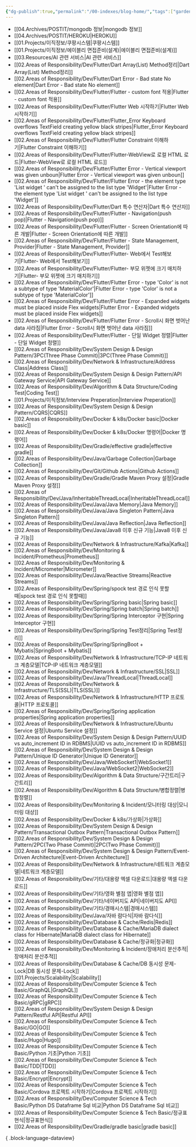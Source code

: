 ```yaml
---
{"dg-publish":true,"permalink":"/00-indexes/blog-home/","tags":["gardenEntry"],"noteIcon":""}
---
```


- [[04.Archives/POSTIT/mongodb 정보\|mongodb 정보]]
- [[04.Archives/POSTIT/HEROKU\|HEROKU]]
- [[01.Projects/이직정보/쿠팡시스템\|쿠팡시스템]]
- [[01.Projects/이직정보/에이블리 면접준비(설계)\|에이블리 면접준비(설계)]]
- [[03.Resources/AI 관련 서비스\|AI 관련 서비스]]
- [[02.Areas of Responsibility/Dev/Flutter/Dart Array(List) Method정리\|Dart Array(List) Method정리]]
- [[02.Areas of Responsibility/Dev/Flutter/Dart Error - Bad state No element\|Dart Error - Bad state No element]]
- [[02.Areas of Responsibility/Dev/Flutter/Flutter - custom font 적용\|Flutter - custom font 적용]]
- [[02.Areas of Responsibility/Dev/Flutter/Flutter Web 시작하기\|Flutter Web 시작하기]]
- [[02.Areas of Responsibility/Dev/Flutter/Flutter_Error Keyboard overflows TextField creating yellow black stripes\|Flutter_Error Keyboard overflows TextField creating yellow black stripes]]
- [[02.Areas of Responsibility/Dev/Flutter/Flutter Constraint 이해하기\|Flutter Constraint 이해하기]]
- [[02.Areas of Responsibility/Dev/Flutter/Flutter-WebView로 로컬 HTML 로드\|Flutter-WebView로 로컬 HTML 로드]]
- [[02.Areas of Responsibility/Dev/Flutter/Flutter Error - Vertical viewport was given unboun\|Flutter Error - Vertical viewport was given unboun]]
- [[02.Areas of Responsibility/Dev/Flutter/Flutter Error - the element type 'List widget ' can't be assigned to the list type 'Widget'\|Flutter Error - the element type 'List widget ' can't be assigned to the list type 'Widget']]
- [[02.Areas of Responsibility/Dev/Flutter/Dart 특수 연산자\|Dart 특수 연산자]]
- [[02.Areas of Responsibility/Dev/Flutter/Flutter - Navigation(push pop)\|Flutter - Navigation(push pop)]]
- [[02.Areas of Responsibility/Dev/Flutter/Flutter - Screen Orientation에 따른 개발\|Flutter - Screen Orientation에 따른 개발]]
- [[02.Areas of Responsibility/Dev/Flutter/Flutter - State Management, Provider\|Flutter - State Management, Provider]]
- [[02.Areas of Responsibility/Dev/Flutter/Flutter- Web에서 Test해보기\|Flutter- Web에서 Test해보기]]
- [[02.Areas of Responsibility/Dev/Flutter/Flutter- 부모 위젯에 크기 매치하기\|Flutter- 부모 위젯에 크기 매치하기]]
- [[02.Areas of Responsibility/Dev/Flutter/Flutter Error - type 'Color' is not a subtype of  type 'MaterialColor'\|Flutter Error - type 'Color' is not a subtype of  type 'MaterialColor']]
- [[02.Areas of Responsibility/Dev/Flutter/Flutter Error - Expanded widgets must be placed inside Flex widgets\|Flutter Error - Expanded widgets must be placed inside Flex widgets]]
- [[02.Areas of Responsibility/Dev/Flutter/Flutter Error - Scroll시 화면 벗어난 data 사라짐\|Flutter Error - Scroll시 화면 벗어난 data 사라짐]]
- [[02.Areas of Responsibility/Dev/Flutter/Flutter -  단일 Widget 정렬\|Flutter -  단일 Widget 정렬]]
- [[02.Areas of Responsibility/Dev/System Design & Design Pattern/3PC(Three Phase Commit)\|3PC(Three Phase Commit)]]
- [[02.Areas of Responsibility/Dev/Network & Infrastructure/Address Class\|Address Class]]
- [[02.Areas of Responsibility/Dev/System Design & Design Pattern/API Gateway Service\|API Gateway Service]]
- [[02.Areas of Responsibility/Dev/Algorithm & Data Structure/Coding Test\|Coding Test]]
- [[01.Projects/이직정보/Interview Preperation\|Interview Preperation]]
- [[02.Areas of Responsibility/Dev/System Design & Design Pattern/CQRS\|CQRS]]
- [[02.Areas of Responsibility/Dev/Docker & k8s/Docker basic\|Docker basic]]
- [[02.Areas of Responsibility/Dev/Docker & k8s/Docker 명령어\|Docker 명령어]]
- [[02.Areas of Responsibility/Dev/Gradle/effective gradle\|effective gradle]]
- [[02.Areas of Responsibility/Dev/Java/Garbage Collection\|Garbage Collection]]
- [[02.Areas of Responsibility/Dev/Git/Github Actions\|Github Actions]]
- [[02.Areas of Responsibility/Dev/Gradle/Gradle Maven Proxy 설정\|Gradle Maven Proxy 설정]]
- [[02.Areas of Responsibility/Dev/Java/InheritableThreadLocal\|InheritableThreadLocal]]
- [[02.Areas of Responsibility/Dev/Java/Java Memory\|Java Memory]]
- [[02.Areas of Responsibility/Dev/Java/Java Singleton Pattern\|Java Singleton Pattern]]
- [[02.Areas of Responsibility/Dev/Java/Java Reflection\|Java Reflection]]
- [[02.Areas of Responsibility/Dev/Java/Java8 이후 신규 기능\|Java8 이후 신규 기능]]
- [[02.Areas of Responsibility/Dev/Network & Infrastructure/Kafka\|Kafka]]
- [[02.Areas of Responsibility/Dev/Monitoring & Incident/Prometheus\|Prometheus]]
- [[02.Areas of Responsibility/Dev/Monitoring & Incident/Micrometer\|Micrometer]]
- [[02.Areas of Responsibility/Dev/Java/Reactive Streams\|Reactive Streams]]
- [[02.Areas of Responsibility/Dev/Spring/spock test 경로 인식 못할때\|spock test 경로 인식 못할때]]
- [[02.Areas of Responsibility/Dev/Spring/Spring basic\|Spring basic]]
- [[02.Areas of Responsibility/Dev/Spring/Spring batch\|Spring batch]]
- [[02.Areas of Responsibility/Dev/Spring/Spring Interceptor 구현\|Spring Interceptor 구현]]
- [[02.Areas of Responsibility/Dev/Spring/Spring Test정리\|Spring Test정리]]
- [[02.Areas of Responsibility/Dev/Spring/SpringBoot + Mybatis\|SpringBoot + Mybatis]]
- [[02.Areas of Responsibility/Dev/Network & Infrastructure/TCP-IP 네트워크 계층모델\|TCP-IP 네트워크 계층모델]]
- [[02.Areas of Responsibility/Dev/Network & Infrastructure/SSL\|SSL]]
- [[02.Areas of Responsibility/Dev/Java/ThreadLocal\|ThreadLocal]]
- [[02.Areas of Responsibility/Dev/Network & Infrastructure/TLS(SSL)\|TLS(SSL)]]
- [[02.Areas of Responsibility/Dev/Network & Infrastructure/HTTP 프로토콜\|HTTP 프로토콜]]
- [[02.Areas of Responsibility/Dev/Spring/Spring application properties\|Spring application properties]]
- [[02.Areas of Responsibility/Dev/Network & Infrastructure/Ubuntu Service 설정\|Ubuntu Service 설정]]
- [[02.Areas of Responsibility/Dev/System Design & Design Pattern/UUID vs auto_increment ID in RDBMS\|UUID vs auto_increment ID in RDBMS]]
- [[02.Areas of Responsibility/Dev/System Design & Design Pattern/Unique ID Generator\|Unique ID Generator]]
- [[02.Areas of Responsibility/Dev/Java/WebSocket1\|WebSocket1]]
- [[02.Areas of Responsibility/Dev/Java/WebSocket2\|WebSocket2]]
- [[02.Areas of Responsibility/Dev/Algorithm & Data Structure/구간트리\|구간트리]]
- [[02.Areas of Responsibility/Dev/Algorithm & Data Structure/병합정렬\|병합정렬]]
- [[02.Areas of Responsibility/Dev/Monitoring & Incident/모니터링 대상\|모니터링 대상]]
- [[02.Areas of Responsibility/Dev/Docker & k8s/가상화\|가상화]]
- [[02.Areas of Responsibility/Dev/System Design & Design Pattern/Transactional Outbox Pattern\|Transactional Outbox Pattern]]
- [[02.Areas of Responsibility/Dev/System Design & Design Pattern/2PC(Two Phase Commit)\|2PC(Two Phase Commit)]]
- [[02.Areas of Responsibility/Dev/System Design & Design Pattern/Event-Driven Architecture\|Event-Driven Architecture]]
- [[02.Areas of Responsibility/Dev/Network & Infrastructure/네트워크 계층모델\|네트워크 계층모델]]
- [[02.Areas of Responsibility/Dev/기타/대용량 엑셀 다운로드\|대용량 엑셀 다운로드]]
- [[02.Areas of Responsibility/Dev/기타/영화 별점 앱\|영화 별점 앱]]
- [[02.Areas of Responsibility/Dev/기타/네이버지도 API\|네이버지도 API]]
- [[02.Areas of Responsibility/Dev/기타/경매시스템\|경매시스템]]
- [[02.Areas of Responsibility/Dev/Java/자바 람다식\|자바 람다식]]
- [[02.Areas of Responsibility/Dev/Database & Cache/Redis\|Redis]]
- [[02.Areas of Responsibility/Dev/Database & Cache/MariaDB dialect class for Hibernate\|MariaDB dialect class for Hibernate]]
- [[02.Areas of Responsibility/Dev/Database & Cache/정규화\|정규화]]
- [[02.Areas of Responsibility/Dev/Monitoring & Incident/장애처리 분산추적\|장애처리 분산추적]]
- [[02.Areas of Responsibility/Dev/Database & Cache/DB 동시성 문제-Lock\|DB 동시성 문제-Lock]]
- [[01.Projects/Scalability\|Scalability]]
- [[02.Areas of Responsibility/Dev/Computer Science & Tech Basic/GraphQL\|GraphQL]]
- [[02.Areas of Responsibility/Dev/Computer Science & Tech Basic/gRPC\|gRPC]]
- [[02.Areas of Responsibility/Dev/System Design & Design Pattern/Restful API\|Restful API]]
- [[02.Areas of Responsibility/Dev/Computer Science & Tech Basic/GO\|GO]]
- [[02.Areas of Responsibility/Dev/Computer Science & Tech Basic/Hugo\|Hugo]]
- [[02.Areas of Responsibility/Dev/Computer Science & Tech Basic/Python 기초\|Python 기초]]
- [[02.Areas of Responsibility/Dev/Computer Science & Tech Basic/TDD\|TDD]]
- [[02.Areas of Responsibility/Dev/Computer Science & Tech Basic/Encrypt\|Encrypt]]
- [[02.Areas of Responsibility/Dev/Computer Science & Tech Basic/Cordova 프로젝트 시작하기\|Cordova 프로젝트 시작하기]]
- [[02.Areas of Responsibility/Dev/Computer Science & Tech Basic/Python DS Dataframe Sql 비교\|Python DS Dataframe Sql 비교]]
- [[02.Areas of Responsibility/Dev/Computer Science & Tech Basic/정규표현식\|정규표현식]]
- [[02.Areas of Responsibility/Dev/Gradle/gradle basic\|gradle basic]]

{ .block-language-dataview}
